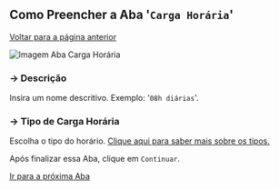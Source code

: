 ## Como Preencher a Aba '```Carga Horária```'

[Voltar para a página anterior](./README.md#entendendo-o-cadastro-de-horário)

<p align="left">
  <img src="../../imagens/foto aba carga horária.png" alt="Imagem Aba Carga Horária">
</p>

### → Descrição
Insira um nome descritivo. Exemplo: '```08h diárias```'.

### → Tipo de Carga Horária
Escolha o tipo do horário. [Clique aqui para saber mais sobre os tipos.](../tipos_de_carga_horaria.md)

Após finalizar essa Aba, clique em ```Continuar```.

[Ir para a próxima Aba](./aba_periodo.md)